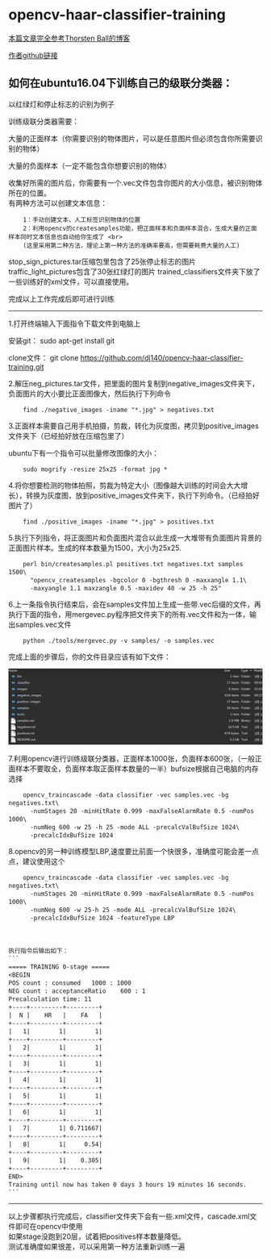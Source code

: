 # opencv-haar-classifier-training 
[本篇文章完全参考Thorsten Ball的博客](http://coding-robin.de/2013/07/22/train-your-own-opencv-haar-classifier.html)

[作者github链接](https://github.com/mrnugget/opencv-haar-classifier-training.git)
## 如何在ubuntu16.04下训练自己的级联分类器：

以红绿灯和停止标志的识别为例子

训练级联分类器需要：

大量的正面样本（你需要识别的物体图片，可以是任意图片但必须包含你所需要识别的物体）

大量的负面样本（一定不能包含你想要识别的物体）

收集好所需的图片后，你需要有一个.vec文件包含你图片的大小信息，被识别物体所在的位置。<br>
有两种方法可以创建文本信息：

		1：手动创建文本，人工标签识别物体的位置
		2：利用opencv的createsamples功能，把正面样本和负面样本混合，生成大量的正面样本同时文本信息也自动给你生成了 <br>
		(这里采用第二种方法，理论上第一种方法的准确率要高，但需要耗费大量的人工)

stop_sign_pictures.tar压缩包里包含了25张停止标志的图片
traffic_light_pictures包含了30张红绿灯的图片
trained_classifiers文件夹下放了一些训练好的xml文件，可以直接使用。

完成以上工作完成后即可进行训练

--------------------------------------
1.打开终端输入下面指令下载文件到电脑上

安装git：
		sudo apt-get install git

clone文件：
		git clone https://github.com/dj140/opencv-haar-classifier-training.git



2.解压neg_pictures.tar文件，把里面的图片复制到negative_images文件夹下，负面图片的大小要比正面图像大，然后执行下列命令
 
 
		find ./negative_images -iname "*.jpg" > negatives.txt

3.正面样本需要自己用手机拍摄，剪裁，转化为灰度图，拷贝到positive_images文件夹下（已经拍好放在压缩包里了）

ubuntu下有一个指令可以批量修改图像的大小：

		sudo mogrify -resize 25x25 -format jpg *

4.将你想要检测的物体拍照，剪裁为特定大小（图像越大训练的时间会大大增长），转换为灰度图，放到positive_images文件夹下，执行下列命令。（已经拍好图片了）

		find ./positive_images -iname "*.jpg" > positives.txt


5.执行下列指令，将正面图片和负面图片混合以此生成一大堆带有负面图片背景的正面图片样本。生成的样本数量为1500，大小为25x25.

		perl bin/createsamples.pl positives.txt negatives.txt samples 1500\
   		  "opencv_createsamples -bgcolor 0 -bgthresh 0 -maxxangle 1.1\
   		  -maxyangle 1.1 maxzangle 0.5 -maxidev 40 -w 25 -h 25"




6.上一条指令执行结束后，会在samples文件加上生成一些带.vec后缀的文件，再执行下面的指令，用mergevec.py程序把文件夹下的所有.vec文件和为一体，输出samples.vec文件

		python ./tools/mergevec.py -v samples/ -o samples.vec


完成上面的步骤后，你的文件目录应该有如下文件：

![image](https://github.com/dj140/opencv-haar-classifier-training/raw/master/images/file.png)



7.利用opencv进行训练级联分类器，正面样本1000张，负面样本600张，（一般正面样本不要取全，负面样本取正面样本数量的一半）bufsize根据自己电脑的内存选择

		opencv_traincascade -data classifier -vec samples.vec -bg negatives.txt\
   		  -numStages 20 -minHitRate 0.999 -maxFalseAlarmRate 0.5 -numPos 1000\
   		  -numNeg 600 -w 25 -h 25 -mode ALL -precalcValBufSize 1024\
   		  -precalcIdxBufSize 1024
   
   




8.opencv的另一种训练模型LBP,速度要比前面一个快很多，准确度可能会差一点点，建议使用这个

		opencv_traincascade -data classifier -vec samples.vec -bg negatives.txt\
   		  -numStages 20 -minHitRate 0.999 -maxFalseAlarmRate 0.5 -numPos 1000\
   		  -numNeg 600 -w 25-h 25 -mode ALL -precalcValBufSize 1024\
   		  -precalcIdxBufSize 1024 -featureType LBP



	执行指令后输出如下：
	```
	===== TRAINING 0-stage =====
	<BEGIN
	POS count : consumed   1000 : 1000
	NEG count : acceptanceRatio    600 : 1
	Precalculation time: 11
	+----+---------+---------+
	|  N |    HR   |    FA   |
	+----+---------+---------+
	|   1|        1|        1|
	+----+---------+---------+
	|   2|        1|        1|
	+----+---------+---------+
	|   3|        1|        1|
	+----+---------+---------+
	|   4|        1|        1|
	+----+---------+---------+
	|   5|        1|        1|
	+----+---------+---------+
	|   6|        1|        1|
	+----+---------+---------+
	|   7|        1| 0.711667|
	+----+---------+---------+
	|   8|        1|     0.54|
	+----+---------+---------+
	|   9|        1|    0.305|
	+----+---------+---------+
	END>
	Training until now has taken 0 days 3 hours 19 minutes 16 seconds.
	```
--------------------------------
以上步骤都执行完成后，classifier文件夹下会有一些.xml文件，cascade.xml文件即可在opencv中使用<br>
如果stage没跑到20层，试着把positives样本数量降低。<br>
测试准确度如果很差，可以采用第一种方法重新训练一遍



